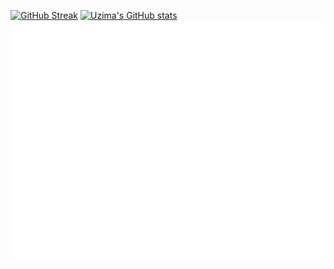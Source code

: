 [![GitHub Streak](https://github-readme-streak-stats.herokuapp.com?user=uzimasam&theme=tokyonight&date_format=j%20M%5B%20Y%5D&stroke=DD50B5&fire=DD2727&currStreakNum=2DDD76)](https://git.io/streak-stats)
[![Uzima's GitHub stats](https://github-readme-stats.vercel.app/api?username=uzimasam)](https://github.com/uzimasam/github-readme-stats)
![Metrics](/github-metrics.svg)

